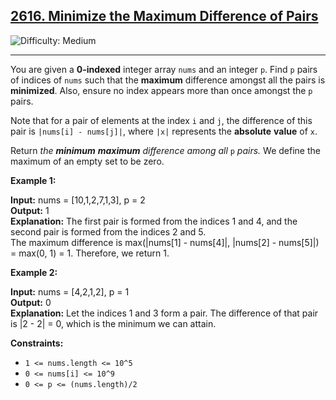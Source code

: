 ## [2616\. Minimize the Maximum Difference of Pairs](https://leetcode.com/problems/minimize-the-maximum-difference-of-pairs)

![Difficulty: Medium](https://img.shields.io/badge/Difficulty-Medium-orange)

---

You are given a **0-indexed** integer array `nums` and an integer `p`. Find `p` pairs of indices of `nums` such that the **maximum** difference amongst all the pairs is **minimized**. Also, ensure no index appears more than once amongst the `p` pairs.

Note that for a pair of elements at the index `i` and `j`, the difference of this pair is `|nums[i] - nums[j]|`, where `|x|` represents the **absolute** **value** of `x`.

Return _the **minimum** **maximum** difference among all_ `p` _pairs._ We define the maximum of an empty set to be zero.

**Example 1:**

**Input:** nums = \[10,1,2,7,1,3\], p = 2  
**Output:** 1  
**Explanation:** The first pair is formed from the indices 1 and 4, and the second pair is formed from the indices 2 and 5.  
The maximum difference is max(|nums\[1\] - nums\[4\]|, |nums\[2\] - nums\[5\]|) = max(0, 1) = 1. Therefore, we return 1.

**Example 2:**

**Input:** nums = \[4,2,1,2\], p = 1  
**Output:** 0  
**Explanation:** Let the indices 1 and 3 form a pair. The difference of that pair is |2 - 2| = 0, which is the minimum we can attain.

**Constraints:**

- `1 <= nums.length <= 10^5`
- `0 <= nums[i] <= 10^9`
- `0 <= p <= (nums.length)/2`
